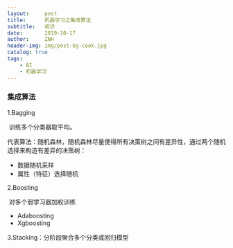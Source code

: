 ```yaml
---
layout:     post
title:      机器学习之集成算法
subtitle:   初识
date:       2019-10-17
author:     ZNH
header-img: img/post-bg-cook.jpg
catalog: true
tags:
    - AI
    - 机器学习
---
```

### 集成算法

1.Bagging

​	训练多个分类器取平均。

​	代表算法：随机森林，随机森林尽量使得所有决策树之间有差异性，通过两个随机选择来构造有差异的决策树：

- 数据随机采样
- 属性（特征）选择随机

2.Boosting

​	对多个弱学习器加权训练

- Adaboosting
- Xgboosting

3.Stacking：分阶段聚合多个分类或回归模型